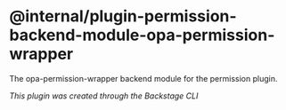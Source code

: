 # @internal/plugin-permission-backend-module-opa-permission-wrapper

The opa-permission-wrapper backend module for the permission plugin.

_This plugin was created through the Backstage CLI_
